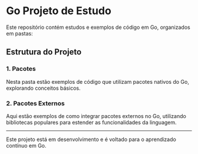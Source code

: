 # Go Projeto de Estudo

Este repositório contém estudos e exemplos de código em Go, organizados em pastas:

## Estrutura do Projeto

### 1. Pacotes
Nesta pasta estão exemplos de código que utilizam pacotes nativos do Go, explorando conceitos básicos.

### 2. Pacotes Externos
Aqui estão exemplos de como integrar pacotes externos no Go, utilizando bibliotecas populares para estender as funcionalidades da linguagem.

---

Este projeto está em desenvolvimento e é voltado para o aprendizado contínuo em Go.
